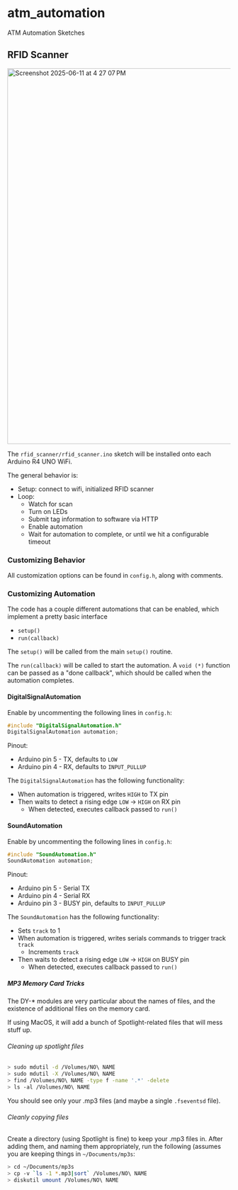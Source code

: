 # atm_automation
ATM Automation Sketches

## RFID Scanner

<img width="848" alt="Screenshot 2025-06-11 at 4 27 07 PM" src="https://github.com/user-attachments/assets/234d8a2c-268a-47dd-a0a1-ec826841bb6b" />

The `rfid_scanner/rfid_scanner.ino` sketch will be installed onto each Arduino R4 UNO WiFi.  

The general behavior is:

- Setup: connect to wifi, initialized RFID scanner
- Loop:
  - Watch for scan
  - Turn on LEDs
  - Submit tag information to software via HTTP
  - Enable automation
  - Wait for automation to complete, or until we hit a configurable timeout

### Customizing Behavior

All customization options can be found in `config.h`, along with comments.

### Customizing Automation

The code has a couple different automations that can be enabled, which implement a pretty basic interface

- `setup()`
- `run(callback)`

The `setup()` will be called from the main `setup()` routine.

The `run(callback)` will be called to start the automation.  A `void (*)` function can be passed as a "done callback", which should be called when the automation completes.

#### DigitalSignalAutomation

Enable by uncommenting the following lines in `config.h`:

```c++
#include "DigitalSignalAutomation.h"
DigitalSignalAutomation automation;
```

Pinout:
* Arduino pin 5 - TX, defaults to `LOW`
* Arduino pin 4 - RX, defaults to `INPUT_PULLUP`

The `DigitalSignalAutomation` has the following functionality:

* When automation is triggered, writes `HIGH` to TX pin
* Then waits to detect a rising edge `LOW` -> `HIGH` on RX pin
  * When detected, executes callback passed to `run()` 

#### SoundAutomation

Enable by uncommenting the following lines in `config.h`:

```c++
#include "SoundAutomation.h"
SoundAutomation automation;
```

Pinout:
* Arduino pin 5 - Serial TX
* Arduino pin 4 - Serial RX
* Arduino pin 3 - BUSY pin, defaults to `INPUT_PULLUP`

The `SoundAutomation` has the following functionality:

* Sets `track` to 1
* When automation is triggered, writes serials commands to trigger track `track`
  * Increments `track`
* Then waits to detect a rising edge `LOW` -> `HIGH` on BUSY pin
  * When detected, executes callback passed to `run()` 

##### MP3 Memory Card Tricks

The DY-* modules are very particular about the names of files, and the existence of additional files on the memory card.

If using MacOS, it will add a bunch of Spotlight-related files that will mess stuff up.

###### Cleaning up spotlight files

```bash
> sudo mdutil -d /Volumes/NO\ NAME
> sudo mdutil -X /Volumes/NO\ NAME
> find /Volumes/NO\ NAME -type f -name '.*' -delete
> ls -al /Volumes/NO\ NAME
```

You should see only your .mp3 files (and maybe a single `.fseventsd` file).

###### Cleanly copying files

Create a directory (using Spotlight is fine) to keep your .mp3 files in.  After adding them, and naming them appropriately, run the following (assumes you are keeping things in `~/Documents/mp3s`:

```bash
> cd ~/Documents/mp3s
> cp -v `ls -1 *.mp3|sort` /Volumes/NO\ NAME
> diskutil umount /Volumes/NO\ NAME
```
